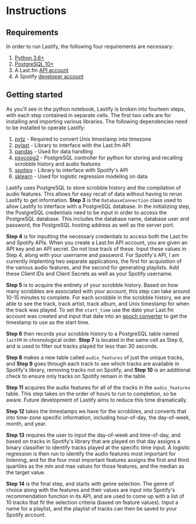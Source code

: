 # Instructions
## Requirements
In order to run Lastify, the following four requirements are necessary:
1. [Python 3.6+](https://www.python.org/downloads/)
2. [PostgreSQL 10+](https://www.postgresql.org/download/)
3. A Last.fm [API account](https://www.last.fm/api/account/create)
4. A Spotify [developer account](https://developer.spotify.com/)
## Getting started
As you'll see in the python notebook, Lastify is broken into fourteen steps, with each step contained in separate cells.  The first two cells are for installing and importing various libraries.  The following dependencies need to be installed to operate Lastify:
1. [pytz](http://pytz.sourceforge.net/) - Required to convert Unix timestamp into timezone
2. [pylast](https://github.com/pylast/pylast) - Library to interface with the Last.fm API
3. [pandas](https://pandas.pydata.org/) - Used for data handling
4. [psycopg2](http://initd.org/psycopg/) - PostgreSQL controller for python for storing and recalling scrobble history and audio features
5. [spotipy](https://spotipy.readthedocs.io/en/latest/) - Library to interface with Spotify's API
6. [sklearn](https://scikit-learn.org/stable/) - Used for logistic regression modeling on data

Lastify uses PostgreSQL to store scrobble history and the compilation of audio features. This allows for easy recall of data without having to rerun Lastify to get information. **Step 3** is the `DatabaseConnection` class used to allow Lastify to interface with a PostgreSQL database. In the initializing step, the PostgreSQL credentials need to be input in order to access the PostgreSQL database. This includes the database name, database user and password, the PostgreSQL hosting address as well as the server port.

**Step 4** is for inputting the necessary credentials to access both the Last.fm and Spotify APIs. When you create a Last.fm API account, you are given an API key and an API secret. Do not lose track of these. Input these values in Step 4, along with your username and password. For Spotify's API, I am currently implenting two separate applications, the first for acquisition of the various audio features, and the second for generating playlists. Add these Client IDs and Client Secrets as well as your Spotify username.

**Step 5** is to acquire the entirety of your scrobble history.  Based on how many scrobbles are associated with your account, this step can take around 10-15 minutes to complete. For each scrobble in the scrobble history, we are able to see the track, track artist, track album, and Unix timestamp for when the track was played. To set the `start_time` use the date your Last.fm account was created and input that date into an [epoch converter](https://www.epochconverter.com/) to get the timestamp to use as the start time.

**Step 6** then records your scrobble history to a PostgreSQL table named `lastFM` in chronological order. **Step 7** is located in the same cell as Step 6, and is used to filter out tracks played for less than 30 seconds.

**Step 8** makes a new table called `audio_features` of just the unique tracks, and **Step 9** goes through each track to see which tracks are available in Spotify's library, removing tracks not on Spotify, and **Step 10** is an additional check to ensure only tracks on Spotify remain in the table.

**Step 11** acquires the audio features for all of the tracks in the `audio_features` table. This step takes on the order of hours to run to completion, so be aware. Future development of Lastify aims to reduce this time dramatically.

**Step 12** takes the timestamps we have for the scrobbles, and converts that into time-zone specific information, including hour-of-day, the day-of-week, month, and year.

**Step 13** requires the user to input the day-of-week and time-of-day, and based on tracks in Spotify's library that are played on that day assigns a binary classifier to identify tracks played at the specific time input. A logistic regression is then run to identify the audio features most important for listening, and for the four most important features assigns the first and third quartiles as the min and max values for those features, and the median as the target value. 

**Step 14** is the final step, and starts with genre selection. The genre of choice along with the features and their values are input into Spotify's recommendation function in its API, and are used to come up with a list of 10 tracks that fit the selection criteria (based on feature values). Input a name for a playlist, and the playlist of tracks can then be saved to your Spotify account.
